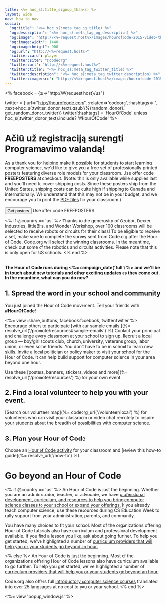 ```yaml
---
title: <%= hoc_s(:title_signup_thanks) %>
layout: wide
nav: how_to_nav
social:
  "og:title": "<%= hoc_s(:meta_tag_og_title) %>"
  "og:description": "<%= hoc_s(:meta_tag_og_description) %>"
  "og:image": "http://<%=request.host%>/images/hourofcode-2015-video-thumbnail.png"
  "og:image:width": 1440
  "og:image:height": 900
  "og:url": "http://<%=request.host%>"
  "twitter:card": player
  "twitter:site": "@codeorg"
  "twitter:url": "http://<%=request.host%>"
  "twitter:title": "<%= hoc_s(:meta_tag_twitter_title) %>"
  "twitter:description": "<%= hoc_s(:meta_tag_twitter_description) %>"
  "twitter:image:src": "http://<%=request.host%>/images/hourofcode-2015-video-thumbnail.png"
---
```

<% facebook = {:u=>"http://#{request.host}/us"}

twitter = {:url=>"http://hourofcode.com", :related=>'codeorg', :hashtags=>'', :text=>hoc_s(:twitter_donor_text).gsub(/%{random_donor}/, get_random_donor_twitter)} twitter[:hashtags] = 'HourOfCode' unless hoc_s(:twitter_donor_text).include? '#HourOfCode' %>

# Ačiū už registraciją surengti Programavimo valandą!

As a thank you for helping make it possible for students to start learning computer science, we'd like to give you a free set of professionally printed posters featuring diverse role models for your classroom. Use offer code **FREEPOSTERS** at checkout. (Note: this is only available while supplies last and you'll need to cover shipping costs. Since these posters ship from the United States, shipping costs can be quite high if shipping to Canada and internationally. We understand that this may not be in your budget, and we encourage you to print the [PDF files](https://code.org/inspire) for your classroom.)  
<br /> [<button>Get posters</button>](https://store.code.org/products/code-org-posters-set-of-12) Use offer code FREEPOSTERS

<% if @country == 'us' %> Thanks to the generosity of Ozobot, Dexter Industries, littleBits, and Wonder Workshop, over 100 classrooms will be selected to receive robots or circuits for their class! To be eligible to receive a set, make sure to complete the survey sent from Code.org after the Hour of Code. Code.org will select the winning classrooms. In the meantime, check out some of the robotics and circuits activities. Please note that this is only open for US schools. <% end %>

<br /> **The Hour of Code runs during <%= campaign_date('full') %> and we'll be in touch about new tutorials and other exciting updates as they come out. In the meantime, what can you do now?**

## 1. Spread the word in your school and community

You just joined the Hour of Code movement. Tell your friends with **#HourOfCode**!

<%= view :share_buttons, facebook:facebook, twitter:twitter %> <br /> Encourage others to participate [with our sample emails.](%= resolve_url('/promote/resources#sample-emails') %) Contact your principal and challenge every classroom at your school to sign up. Recruit a local group — boy/girl scouts club, church, university, veterans group, labor union, or even some friends. You don't have to be in school to learn new skills. Invite a local politician or policy maker to visit your school for the Hour of Code. It can help build support for computer science in your area beyond one hour.

Use these [posters, banners, stickers, videos and more](%= resolve_url('/promote/resources') %) for your own event.

## 2. Find a local volunteer to help you with your event.

[Search our volunteer map](%= codeorg_url('/volunteer/local') %) for volunteers who can visit your classroom or video chat remotely to inspire your students about the breadth of possibilities with computer science.

## 3. Plan your Hour of Code

Choose an [Hour of Code activity](https://hourofcode.com/learn) for your classroom and [review this how-to guide](%= resolve_url('/how-to') %).

# Go beyond an Hour of Code

<% if @country == 'us' %> An Hour of Code is just the beginning. Whether you are an administrator, teacher, or advocate, we have [professional development, curriculum, and resources to help you bring computer science classes to your school or expand your offerings.](https://code.org/yourschool) If you already teach computer science, use these resources during CS Education Week to rally support from your administration, parents, and community.

You have many choices to fit your school. Most of the organizations offering Hour of Code tutorials also have curriculum and professional development available. If you find a lesson you like, ask about going further. To help you get started, we've highlighted a number of [curriculum providers that will help you or your students go beyond an hour.](https://hourofcode.com/beyond)

<% else %> An Hour of Code is just the beginning. Most of the organizations offering Hour of Code lessons also have curriculum available to go further. To help you get started, we've highlighted a number of [curriculum providers that will help you or your students go beyond an hour.](https://hourofcode.com/beyond)

Code.org also offers full [introductory computer science courses](https://code.org/educate/curriculum/cs-fundamentals-international) translated into over 25 languages at no cost to you or your school. <% end %>

<%= view 'popup_window.js' %>